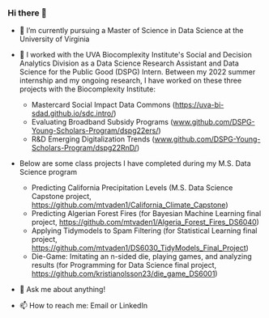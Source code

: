 ### Hi there 👋

- 🌱 I’m currently pursuing a Master of Science in Data Science at the University of Virginia

- 🔭 I worked with the UVA Biocomplexity Institute's Social and Decision Analytics Division as a Data Science Research Assistant and Data Science for the Public Good (DSPG) Intern. Between my 2022 summer internship and my ongoing research, I have worked on these three projects with the Biocomplexity Institute:
    -  Mastercard Social Impact Data Commons (https://uva-bi-sdad.github.io/sdc.intro/)
    -  Evaluating Broadband Subsidy Programs (www.github.com/DSPG-Young-Scholars-Program/dspg22ers/)
    -  R&D Emerging Digitalization Trends (www.github.com/DSPG-Young-Scholars-Program/dspg22RnD/)
 
- Below are some class projects I have completed during my M.S. Data Science program
    -  Predicting California Precipitation Levels (M.S. Data Science Capstone project, https://github.com/mtvaden1/California_Climate_Capstone)
    -  Predicting Algerian Forest Fires (for Bayesian Machine Learning final project, https://github.com/mtvaden1/Algeria_Forest_Fires_DS6040)
    -  Applying Tidymodels to Spam Filtering (for Statistical Learning final project, https://github.com/mtvaden1/DS6030_TidyModels_Final_Project)
    -  Die-Game: Imitating an n-sided die, playing games, and analyzing results (for Programming for Data Science final project, https://github.com/kristianolsson23/die_game_DS6001)

- 💬 Ask me about anything!

- 📫 How to reach me: Email or LinkedIn
